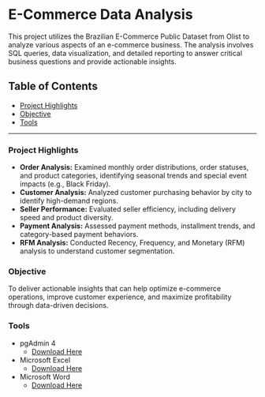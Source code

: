 # E-Commerce Data Analysis

This project utilizes the Brazilian E-Commerce Public Dataset from Olist to analyze various aspects of an e-commerce business. The analysis involves SQL queries, data visualization, and detailed reporting to answer critical business questions and provide actionable insights.

## Table of Contents

- [Project Highlights](#project-highlights)
- [Objective](#objective)
- [Tools](#tools)
---
### Project Highlights

- **Order Analysis:** Examined monthly order distributions, order statuses, and product categories, identifying seasonal trends and special event impacts (e.g., Black Friday).
- **Customer Analysis:** Analyzed customer purchasing behavior by city to identify high-demand regions.
- **Seller Performance:** Evaluated seller efficiency, including delivery speed and product diversity.
- **Payment Analysis:** Assessed payment methods, installment trends, and category-based payment behaviors.
- **RFM Analysis:** Conducted Recency, Frequency, and Monetary (RFM) analysis to understand customer segmentation.

### Objective

To deliver actionable insights that can help optimize e-commerce operations, improve customer experience, and maximize profitability through data-driven decisions.

### Tools

- pgAdmin 4
  - [Download Here](https://www.pgadmin.org/download/pgadmin-4-windows/)
- Microsoft Excel
  - [Download Here](https://www.microsoft.com/en-us/microsoft-365/excel)
- Microsoft Word
  - [Download Here](https://www.microsoft.com/en-us/microsoft-365/word)
   